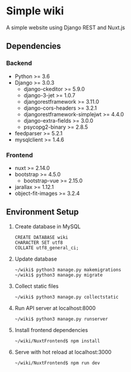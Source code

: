 # Simple wiki
A simple website using Django REST and Nuxt.js

## Dependencies
### Backend
* Python >= 3.6
* Django >= 3.0.3
    * django-ckeditor >= 5.9.0
    * django-3-jet >= 1.0.7
    * djangorestframework >= 3.11.0
    * django-cors-headers >= 3.2.1
    * djangorestframework-simplejwt >= 4.4.0
    * django-extra-fields >= 3.0.0
    * psycopg2-binary >= 2.8.5
* feedparser >= 5.2.1
* mysqlclient >= 1.4.6
### Frontend
* nuxt >= 2.14.0
* bootstrap >= 4.5.0
    * bootstrap-vue >= 2.15.0
* jarallax >= 1.12.1
* object-fit-images >= 3.2.4

## Environment Setup
1. Create database in MySQL
    ```mysql
    CREATE DATABASE wiki
    CHARACTER SET utf8
    COLLATE utf8_general_ci;
    ```

2. Update database
    ```shell script
    ~/wiki$ python3 manage.py makemigrations
    ~/wiki$ python3 manage.py migrate
    ```

3. Collect static files
    ```shell script
    ~/wiki$ python3 manage.py collectstatic
    ```

4. Run API server at localhost:8000
    ```shell script
    ~/wiki$ python3 manage.py runserver
    ```

5. Install frontend dependencies
    ```shell script
    ~/wiki/NuxtFrontend$ npm install
    ```

6. Serve with hot reload at localhost:3000
    ```shell script
    ~/wiki/NuxtFrontend$ npm run dev
    ```
 
